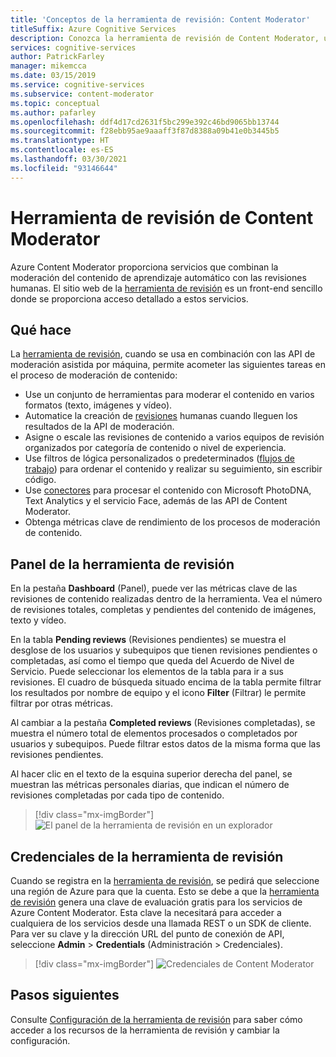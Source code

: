 ```yaml
---
title: 'Conceptos de la herramienta de revisión: Content Moderator'
titleSuffix: Azure Cognitive Services
description: Conozca la herramienta de revisión de Content Moderator, un sitio web que coordina una labor combinada de moderación de revisiones humanas e inteligencia artificial.
services: cognitive-services
author: PatrickFarley
manager: mikemcca
ms.date: 03/15/2019
ms.service: cognitive-services
ms.subservice: content-moderator
ms.topic: conceptual
ms.author: pafarley
ms.openlocfilehash: ddf4d17cd2631f5bc299e392c46bd9065bb13744
ms.sourcegitcommit: f28ebb95ae9aaaff3f87d8388a09b41e0b3445b5
ms.translationtype: HT
ms.contentlocale: es-ES
ms.lasthandoff: 03/30/2021
ms.locfileid: "93146644"
---
```

# <a name="content-moderator-review-tool"></a>Herramienta de revisión de Content Moderator

Azure Content Moderator proporciona servicios que combinan la moderación del contenido de aprendizaje automático con las revisiones humanas. El sitio web de la [herramienta de revisión](https://contentmoderator.cognitive.microsoft.com) es un front-end sencillo donde se proporciona acceso detallado a estos servicios.

## <a name="what-it-does"></a>Qué hace

La [herramienta de revisión](https://contentmoderator.cognitive.microsoft.com), cuando se usa en combinación con las API de moderación asistida por máquina, permite acometer las siguientes tareas en el proceso de moderación de contenido:

- Use un conjunto de herramientas para moderar el contenido en varios formatos (texto, imágenes y vídeo).
- Automatice la creación de [revisiones](../review-api.md#reviews) humanas cuando lleguen los resultados de la API de moderación.
- Asigne o escale las revisiones de contenido a varios equipos de revisión organizados por categoría de contenido o nivel de experiencia.
- Use filtros de lógica personalizados o predeterminados ([flujos de trabajo](../review-api.md#workflows)) para ordenar el contenido y realizar su seguimiento, sin escribir código.
- Use [conectores](./configure.md#connectors) para procesar el contenido con Microsoft PhotoDNA, Text Analytics y el servicio Face, además de las API de Content Moderator.
- Obtenga métricas clave de rendimiento de los procesos de moderación de contenido.

## <a name="review-tool-dashboard"></a>Panel de la herramienta de revisión

En la pestaña **Dashboard** (Panel), puede ver las métricas clave de las revisiones de contenido realizadas dentro de la herramienta. Vea el número de revisiones totales, completas y pendientes del contenido de imágenes, texto y vídeo. 

En la tabla **Pending reviews** (Revisiones pendientes) se muestra el desglose de los usuarios y subequipos que tienen revisiones pendientes o completadas, así como el tiempo que queda del Acuerdo de Nivel de Servicio. Puede seleccionar los elementos de la tabla para ir a sus revisiones. El cuadro de búsqueda situado encima de la tabla permite filtrar los resultados por nombre de equipo y el icono **Filter** (Filtrar) le permite filtrar por otras métricas.

Al cambiar a la pestaña **Completed reviews** (Revisiones completadas), se muestra el número total de elementos procesados o completados por usuarios y subequipos. Puede filtrar estos datos de la misma forma que las revisiones pendientes.

Al hacer clic en el texto de la esquina superior derecha del panel, se muestran las métricas personales diarias, que indican el número de revisiones completadas por cada tipo de contenido.

> [!div class="mx-imgBorder"]
> ![El panel de la herramienta de revisión en un explorador](images/0-dashboard.png)

## <a name="review-tool-credentials"></a>Credenciales de la herramienta de revisión

Cuando se registra en la [herramienta de revisión](https://contentmoderator.cognitive.microsoft.com), se pedirá que seleccione una región de Azure para que la cuenta. Esto se debe a que la [herramienta de revisión](https://contentmoderator.cognitive.microsoft.com) genera una clave de evaluación gratis para los servicios de Azure Content Moderator. Esta clave la necesitará para acceder a cualquiera de los servicios desde una llamada REST o un SDK de cliente. Para ver su clave y la dirección URL del punto de conexión de API, seleccione **Admin** > **Credentials** (Administración > Credenciales).

> [!div class="mx-imgBorder"]
> ![Credenciales de Content Moderator](images/settings-6-credentials.png)

## <a name="next-steps"></a>Pasos siguientes

Consulte [Configuración de la herramienta de revisión](./configure.md) para saber cómo acceder a los recursos de la herramienta de revisión y cambiar la configuración.